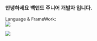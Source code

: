 ### 안녕하세요 백앤드 주니어 개발자 입니다.

Language & FrameWork:    
<img src="https://img.shields.io/badge/Java-16A5F3?style=for-the-badge&logo=Java&logoColor=white"/>

<img src="https://img.shields.io/badge/Spring-6DB33F?style=for-the-badge&logo=Spring&logoColor=white"/>


